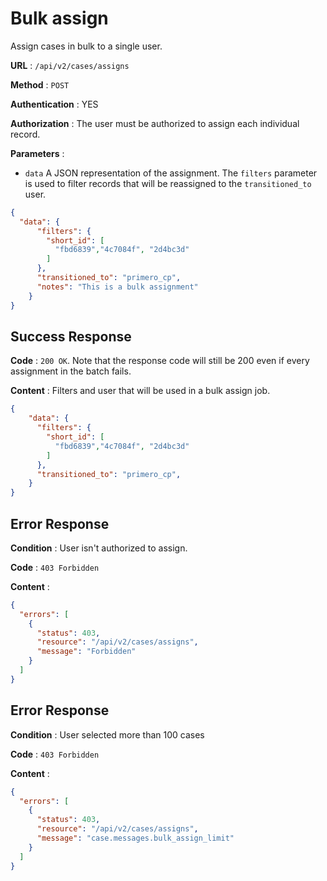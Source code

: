 <!-- Copyright (c) 2014 - 2023 UNICEF. All rights reserved. -->

# Bulk assign

Assign cases in bulk to a single user.

**URL** : `/api/v2/cases/assigns`

**Method** : `POST`

**Authentication** : YES

**Authorization** : The user must be authorized to assign each individual record.

**Parameters** :

* `data` A JSON representation of the assignment. The `filters` parameter is used to filter records that will be reassigned to the `transitioned_to` user.
```json
{
  "data": {
      "filters": {
        "short_id": [
          "fbd6839","4c7084f", "2d4bc3d"
        ]
      },
      "transitioned_to": "primero_cp",
      "notes": "This is a bulk assignment"
    }
}
```

## Success Response

**Code** : `200 OK`. Note that the response code will still be 200 even if every assignment in the batch fails.

**Content** : Filters and user that will be used in a bulk assign job.

```json
{
    "data": {
      "filters": {
        "short_id": [
          "fbd6839","4c7084f", "2d4bc3d"
        ]
      },
      "transitioned_to": "primero_cp",
    }
}

```

## Error Response

**Condition** : User isn't authorized to assign.

**Code** : `403 Forbidden`

**Content** :

```json
{
  "errors": [
    {
      "status": 403,
      "resource": "/api/v2/cases/assigns",
      "message": "Forbidden"
    }
  ]
}
```

## Error Response

**Condition** : User selected more than 100 cases

**Code** : `403 Forbidden`

**Content** :

```json
{
  "errors": [
    {
      "status": 403,
      "resource": "/api/v2/cases/assigns",
      "message": "case.messages.bulk_assign_limit"
    }
  ]
}
```
